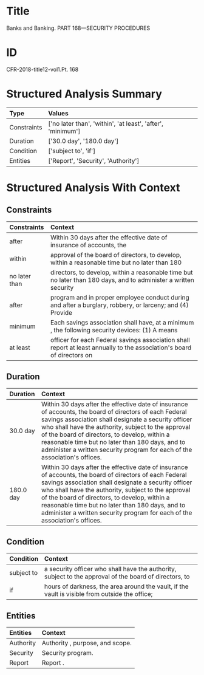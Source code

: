 # Title

 Banks and Banking. PART 168—SECURITY PROCEDURES


# ID

 CFR-2018-title12-vol1.Pt. 168


# Structured Analysis Summary

| Type        | Values                                                      |
|:------------|:------------------------------------------------------------|
| Constraints | ['no later than', 'within', 'at least', 'after', 'minimum'] |
| Duration    | ['30.0 day', '180.0 day']                                   |
| Condition   | ['subject to', 'if']                                        |
| Entities    | ['Report', 'Security', 'Authority']                         |


# Structured Analysis With Context

 


## Constraints

| Constraints   | Context                                                                                                                |
|:--------------|:-----------------------------------------------------------------------------------------------------------------------|
| after         | Within 30 days  after the effective date of insurance of accounts, the                                                 |
| within        | approval of the board of directors, to develop, within a reasonable time but no later than 180                         |
| no later than | directors, to develop, within a reasonable time but no later than 180 days, and to administer a written security       |
| after         | program and in proper employee conduct during and after a burglary, robbery, or larceny; and (4) Provide               |
| minimum       | Each savings association shall have, at a  minimum , the following security devices: (1) A means                       |
| at least      | officer for each Federal savings association shall report at least annually to the association's board of directors on |


## Duration

| Duration   | Context                                                                                                                                                                                                                                                                                                                                                                                               |
|:-----------|:------------------------------------------------------------------------------------------------------------------------------------------------------------------------------------------------------------------------------------------------------------------------------------------------------------------------------------------------------------------------------------------------------|
| 30.0 day   | Within 30 days after the effective date of insurance of accounts, the board of directors of each Federal savings association shall designate a security officer who shall have the authority, subject to the approval of the board of directors, to develop, within a reasonable time but no later than 180 days, and to administer a written security program for each of the association's offices. |
| 180.0 day  | Within 30 days after the effective date of insurance of accounts, the board of directors of each Federal savings association shall designate a security officer who shall have the authority, subject to the approval of the board of directors, to develop, within a reasonable time but no later than 180 days, and to administer a written security program for each of the association's offices. |


## Condition

| Condition   | Context                                                                                                |
|:------------|:-------------------------------------------------------------------------------------------------------|
| subject to  | a security officer who shall have the authority, subject to the approval of the board of directors, to |
| if          | hours of darkness, the area around the vault, if the vault is visible from outside the office;         |


## Entities

| Entities   | Context                         |
|:-----------|:--------------------------------|
| Authority  | Authority , purpose, and scope. |
| Security   | Security  program.              |
| Report     | Report .                        |


